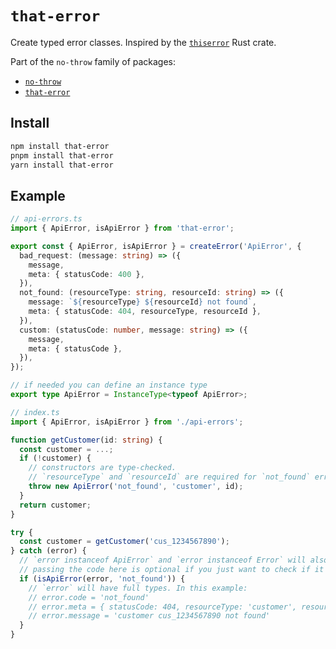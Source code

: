 # `that-error`

Create typed error classes. Inspired by the [`thiserror`](https://crates.io/crates/thiserror) Rust crate.

Part of the `no-throw` family of packages:

- [`no-throw`](https://npmjs.com/package/no-throw)
- [`that-error`](https://npmjs.com/package/that-error)

## Install

```sh
npm install that-error
pnpm install that-error
yarn install that-error
```

## Example

```ts
// api-errors.ts
import { ApiError, isApiError } from 'that-error';

export const { ApiError, isApiError } = createError('ApiError', {
  bad_request: (message: string) => ({
    message,
    meta: { statusCode: 400 },
  }),
  not_found: (resourceType: string, resourceId: string) => ({
    message: `${resourceType} ${resourceId} not found`,
    meta: { statusCode: 404, resourceType, resourceId },
  }),
  custom: (statusCode: number, message: string) => ({
    message,
    meta: { statusCode },
  }),
});

// if needed you can define an instance type
export type ApiError = InstanceType<typeof ApiError>;
```

```ts
// index.ts
import { ApiError, isApiError } from './api-errors';

function getCustomer(id: string) {
  const customer = ...;
  if (!customer) {
    // constructors are type-checked.
    // `resourceType` and `resourceId` are required for `not_found` errors
    throw new ApiError('not_found', 'customer', id);
  }
  return customer;
}

try {
  const customer = getCustomer('cus_1234567890');
} catch (error) {
  // `error instanceof ApiError` and `error instanceof Error` will also be true
  // passing the code here is optional if you just want to check if it is an `ApiError`
  if (isApiError(error, 'not_found')) {
    // `error` will have full types. In this example:
    // error.code = 'not_found'
    // error.meta = { statusCode: 404, resourceType: 'customer', resourceId: 'cus_1234567890' }
    // error.message = 'customer cus_1234567890 not found'
  }
}
```
